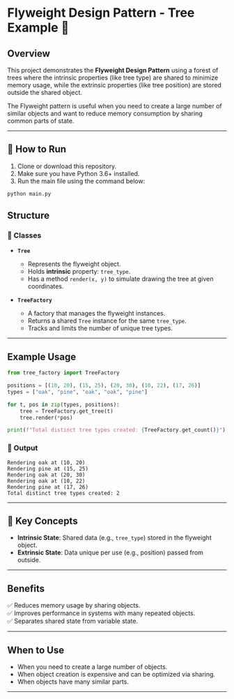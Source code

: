 # Flyweight Design Pattern - Tree Example 🌲

## Overview

This project demonstrates the **Flyweight Design Pattern** using a forest of trees where the intrinsic properties (like tree type) are shared to minimize memory usage, while the extrinsic properties (like tree position) are stored outside the shared object.

The Flyweight pattern is useful when you need to create a large number of similar objects and want to reduce memory consumption by sharing common parts of state.

---
## 🚀 How to Run

1. Clone or download this repository.
2. Make sure you have Python 3.6+ installed.
3. Run the main file using the command below:

```bash
python main.py
```

## Structure

### 🧱 Classes

- **`Tree`**
  - Represents the flyweight object.
  - Holds **intrinsic** property: `tree_type`.
  - Has a method `render(x, y)` to simulate drawing the tree at given coordinates.

- **`TreeFactory`**
  - A factory that manages the flyweight instances.
  - Returns a shared `Tree` instance for the same `tree_type`.
  - Tracks and limits the number of unique tree types.

---

## Example Usage

```python
from tree_factory import TreeFactory

positions = [(10, 20), (15, 25), (20, 30), (10, 22), (17, 26)]
types = ["oak", "pine", "oak", "oak", "pine"]

for t, pos in zip(types, positions):
    tree = TreeFactory.get_tree(t)
    tree.render(*pos)

print(f"Total distinct tree types created: {TreeFactory.get_count()}")
```

### 🧾 Output
```
Rendering oak at (10, 20)
Rendering pine at (15, 25)
Rendering oak at (20, 30)
Rendering oak at (10, 22)
Rendering pine at (17, 26)
Total distinct tree types created: 2
```

---

## 🧠 Key Concepts

- **Intrinsic State**: Shared data (e.g., `tree_type`) stored in the flyweight object.
- **Extrinsic State**: Data unique per use (e.g., position) passed from outside.

---

## Benefits

✅ Reduces memory usage by sharing objects.  
✅ Improves performance in systems with many repeated objects.  
✅ Separates shared state from variable state.

---

## When to Use

- When you need to create a large number of objects.
- When object creation is expensive and can be optimized via sharing.
- When objects have many similar parts.

---

